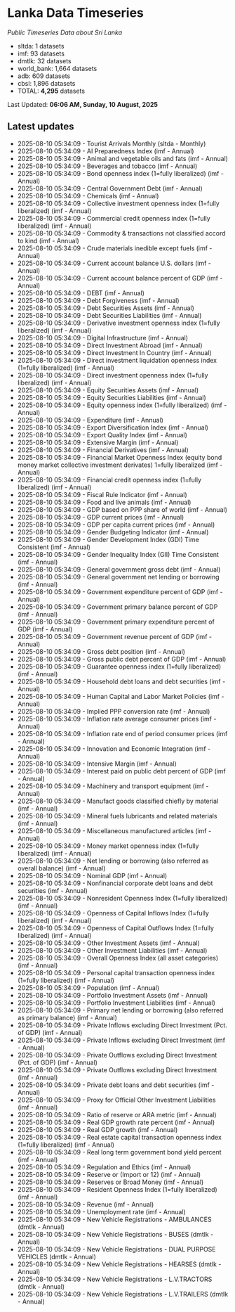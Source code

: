 # Lanka Data Timeseries
*Public Timeseries Data about Sri Lanka*

* sltda: 1 datasets
* imf: 93 datasets
* dmtlk: 32 datasets
* world_bank: 1,664 datasets
* adb: 609 datasets
* cbsl: 1,896 datasets
* TOTAL: **4,295** datasets

Last Updated: **06:06 AM, Sunday, 10 August, 2025**

## Latest updates

* 2025-08-10 05:34:09 - Tourist Arrivals Monthly (sltda - Monthly)
* 2025-08-10 05:34:09 - AI Preparedness Index (imf - Annual)
* 2025-08-10 05:34:09 - Animal and vegetable oils and fats (imf - Annual)
* 2025-08-10 05:34:09 - Beverages and tobacco (imf - Annual)
* 2025-08-10 05:34:09 - Bond openness index (1=fully liberalized) (imf - Annual)
* 2025-08-10 05:34:09 - Central Government Debt (imf - Annual)
* 2025-08-10 05:34:09 - Chemicals (imf - Annual)
* 2025-08-10 05:34:09 - Collective investment openness index (1=fully liberalized) (imf - Annual)
* 2025-08-10 05:34:09 - Commercial credit openness index (1=fully liberalized) (imf - Annual)
* 2025-08-10 05:34:09 - Commodity & transactions not classified accord to kind (imf - Annual)
* 2025-08-10 05:34:09 - Crude materials inedible except fuels (imf - Annual)
* 2025-08-10 05:34:09 - Current account balance U.S. dollars (imf - Annual)
* 2025-08-10 05:34:09 - Current account balance percent of GDP (imf - Annual)
* 2025-08-10 05:34:09 - DEBT (imf - Annual)
* 2025-08-10 05:34:09 - Debt Forgiveness (imf - Annual)
* 2025-08-10 05:34:09 - Debt Securities Assets (imf - Annual)
* 2025-08-10 05:34:09 - Debt Securities Liabilities (imf - Annual)
* 2025-08-10 05:34:09 - Derivative investment openness index (1=fully liberalized) (imf - Annual)
* 2025-08-10 05:34:09 - Digital Infrastructure (imf - Annual)
* 2025-08-10 05:34:09 - Direct Investment Abroad (imf - Annual)
* 2025-08-10 05:34:09 - Direct Investment In Country (imf - Annual)
* 2025-08-10 05:34:09 - Direct investment liquidation openness index (1=fully liberalized) (imf - Annual)
* 2025-08-10 05:34:09 - Direct investment openness index (1=fully liberalized) (imf - Annual)
* 2025-08-10 05:34:09 - Equity Securities Assets (imf - Annual)
* 2025-08-10 05:34:09 - Equity Securities Liabilities (imf - Annual)
* 2025-08-10 05:34:09 - Equity openness index (1=fully liberalized) (imf - Annual)
* 2025-08-10 05:34:09 - Expenditure (imf - Annual)
* 2025-08-10 05:34:09 - Export Diversification Index (imf - Annual)
* 2025-08-10 05:34:09 - Export Quality Index (imf - Annual)
* 2025-08-10 05:34:09 - Extensive Margin (imf - Annual)
* 2025-08-10 05:34:09 - Financial Derivatives (imf - Annual)
* 2025-08-10 05:34:09 - Financial Market Openness Index (equity bond money market collective investment derivates) 1=fully liberalized (imf - Annual)
* 2025-08-10 05:34:09 - Financial credit openness index (1=fully liberalized) (imf - Annual)
* 2025-08-10 05:34:09 - Fiscal Rule Indicator (imf - Annual)
* 2025-08-10 05:34:09 - Food and live animals (imf - Annual)
* 2025-08-10 05:34:09 - GDP based on PPP share of world (imf - Annual)
* 2025-08-10 05:34:09 - GDP current prices (imf - Annual)
* 2025-08-10 05:34:09 - GDP per capita current prices (imf - Annual)
* 2025-08-10 05:34:09 - Gender Budgeting Indicator (imf - Annual)
* 2025-08-10 05:34:09 - Gender Development Index (GDI) Time Consistent (imf - Annual)
* 2025-08-10 05:34:09 - Gender Inequality Index (GII) Time Consistent (imf - Annual)
* 2025-08-10 05:34:09 - General government gross debt (imf - Annual)
* 2025-08-10 05:34:09 - General government net lending or borrowing (imf - Annual)
* 2025-08-10 05:34:09 - Government expenditure percent of GDP (imf - Annual)
* 2025-08-10 05:34:09 - Government primary balance percent of GDP (imf - Annual)
* 2025-08-10 05:34:09 - Government primary expenditure percent of GDP (imf - Annual)
* 2025-08-10 05:34:09 - Government revenue percent of GDP (imf - Annual)
* 2025-08-10 05:34:09 - Gross debt position (imf - Annual)
* 2025-08-10 05:34:09 - Gross public debt percent of GDP (imf - Annual)
* 2025-08-10 05:34:09 - Guarantee openness index (1=fully liberalized) (imf - Annual)
* 2025-08-10 05:34:09 - Household debt loans and debt securities (imf - Annual)
* 2025-08-10 05:34:09 - Human Capital and Labor Market Policies (imf - Annual)
* 2025-08-10 05:34:09 - Implied PPP conversion rate (imf - Annual)
* 2025-08-10 05:34:09 - Inflation rate average consumer prices (imf - Annual)
* 2025-08-10 05:34:09 - Inflation rate end of period consumer prices (imf - Annual)
* 2025-08-10 05:34:09 - Innovation and Economic Integration (imf - Annual)
* 2025-08-10 05:34:09 - Intensive Margin (imf - Annual)
* 2025-08-10 05:34:09 - Interest paid on public debt percent of GDP (imf - Annual)
* 2025-08-10 05:34:09 - Machinery and transport equipment (imf - Annual)
* 2025-08-10 05:34:09 - Manufact goods classified chiefly by material (imf - Annual)
* 2025-08-10 05:34:09 - Mineral fuels lubricants and related materials (imf - Annual)
* 2025-08-10 05:34:09 - Miscellaneous manufactured articles (imf - Annual)
* 2025-08-10 05:34:09 - Money market openness index (1=fully liberalized) (imf - Annual)
* 2025-08-10 05:34:09 - Net lending or borrowing (also referred as overall balance) (imf - Annual)
* 2025-08-10 05:34:09 - Nominal GDP (imf - Annual)
* 2025-08-10 05:34:09 - Nonfinancial corporate debt loans and debt securities (imf - Annual)
* 2025-08-10 05:34:09 - Nonresident Openness Index (1=fully liberalized) (imf - Annual)
* 2025-08-10 05:34:09 - Openness of Capital Inflows Index (1=fully liberalized) (imf - Annual)
* 2025-08-10 05:34:09 - Openness of Capital Outflows Index (1=fully liberalized) (imf - Annual)
* 2025-08-10 05:34:09 - Other Investment Assets (imf - Annual)
* 2025-08-10 05:34:09 - Other Investment Liabilities (imf - Annual)
* 2025-08-10 05:34:09 - Overall Openness Index (all asset categories) (imf - Annual)
* 2025-08-10 05:34:09 - Personal capital transaction openness index (1=fully liberalized) (imf - Annual)
* 2025-08-10 05:34:09 - Population (imf - Annual)
* 2025-08-10 05:34:09 - Portfolio Investment Assets (imf - Annual)
* 2025-08-10 05:34:09 - Portfolio Investment Liabilities (imf - Annual)
* 2025-08-10 05:34:09 - Primary net lending or borrowing (also referred as primary balance) (imf - Annual)
* 2025-08-10 05:34:09 - Private Inflows excluding Direct Investment (Pct. of GDP) (imf - Annual)
* 2025-08-10 05:34:09 - Private Inflows excluding Direct Investment (imf - Annual)
* 2025-08-10 05:34:09 - Private Outflows excluding Direct Investment (Pct. of GDP) (imf - Annual)
* 2025-08-10 05:34:09 - Private Outflows excluding Direct Investment (imf - Annual)
* 2025-08-10 05:34:09 - Private debt loans and debt securities (imf - Annual)
* 2025-08-10 05:34:09 - Proxy for Official Other Investment Liabilities (imf - Annual)
* 2025-08-10 05:34:09 - Ratio of reserve or ARA metric (imf - Annual)
* 2025-08-10 05:34:09 - Real GDP growth rate percent (imf - Annual)
* 2025-08-10 05:34:09 - Real GDP growth (imf - Annual)
* 2025-08-10 05:34:09 - Real estate capital transaction openness index (1=fully liberalized) (imf - Annual)
* 2025-08-10 05:34:09 - Real long term government bond yield percent (imf - Annual)
* 2025-08-10 05:34:09 - Regulation and Ethics (imf - Annual)
* 2025-08-10 05:34:09 - Reserve or (Import or 12) (imf - Annual)
* 2025-08-10 05:34:09 - Reserves or Broad Money (imf - Annual)
* 2025-08-10 05:34:09 - Resident Openness Index (1=fully liberalized) (imf - Annual)
* 2025-08-10 05:34:09 - Revenue (imf - Annual)
* 2025-08-10 05:34:09 - Unemployment rate (imf - Annual)
* 2025-08-10 05:34:09 - New Vehicle Registrations - AMBULANCES (dmtlk - Annual)
* 2025-08-10 05:34:09 - New Vehicle Registrations - BUSES (dmtlk - Annual)
* 2025-08-10 05:34:09 - New Vehicle Registrations - DUAL PURPOSE VEHICLES (dmtlk - Annual)
* 2025-08-10 05:34:09 - New Vehicle Registrations - HEARSES (dmtlk - Annual)
* 2025-08-10 05:34:09 - New Vehicle Registrations - L.V.TRACTORS (dmtlk - Annual)
* 2025-08-10 05:34:09 - New Vehicle Registrations - L.V.TRAILERS (dmtlk - Annual)